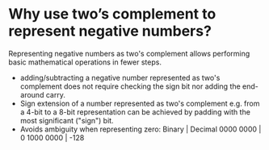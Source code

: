# Why use two’s complement to represent negative numbers? #
Representing negative numbers as two's complement allows performing basic mathematical operations in fewer steps.
- adding/subtracting a negative number represented as two's complement does not require checking the sign bit nor adding the end-around carry.
- Sign extension of a number represented as two's complement e.g. from a 4-bit to a 8-bit representation can be achieved by padding with the most significant ("sign") bit.
- Avoids ambiguity when representing zero:
Binary | Decimal
0000 0000 | 0
1000 0000 | -128 
